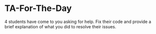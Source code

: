 # TA-For-The-Day

4 students have come to you asking for help. Fix their code and provide a brief explanation of what you did to resolve their issues.